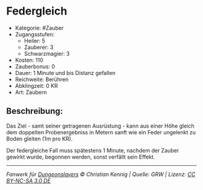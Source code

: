 # Federgleich

- Kategorie: #Zauber
- Zugangsstufen:
  - Heiler: 5
  - Zauberer: 3
  - Schwarzmagier: 3
- Kosten: 110
- Zauberbonus: 0
- Dauer: 1 Minute und bis Distanz gefallen
- Reichweite: Berühren
- Abklingzeit: 0 KR
- Art: Zaubern

## Beschreibung:

Das Ziel - samt seiner getragenen Ausrüstung - kann aus einer Höhe gleich dem doppelten Probenergebniss in Metern sanft wie ein Feder ungelenkt zu Boden gleiten (1m pro KR).

Der federgleiche Fall muss spätestens 1 Minute, nachdem der Zauber gewirkt wurde, begonnen werden, sonst verfällt sein Effekt.

---

_Fanwerk für [Dungeonslayers](https://www.dungeonslayers.net/) © Christian Kennig | Quelle: GRW | Lizenz: [CC BY-NC-SA 3.0 DE](https://creativecommons.org/licenses/by-nc-sa/3.0/de/)_
